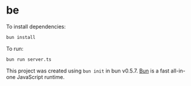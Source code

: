 # be

To install dependencies:

```bash
bun install
```

To run:

```bash
bun run server.ts
```

This project was created using `bun init` in bun v0.5.7. [Bun](https://bun.sh) is a fast all-in-one JavaScript runtime.

